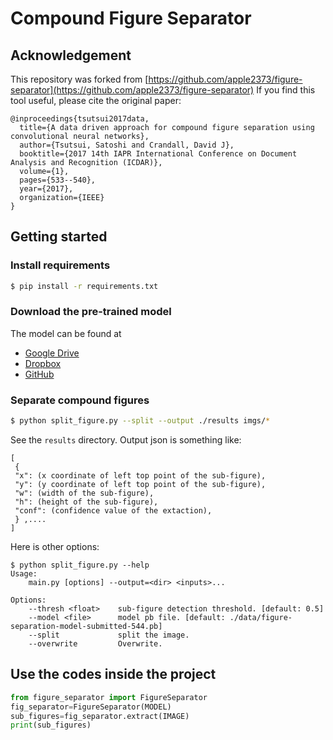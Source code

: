 # Compound Figure Separator

## Acknowledgement

This repository was forked from [https://github.com/apple2373/figure-separator](https://github.com/apple2373/figure-separator)
If you find this tool useful, please cite the original paper:

```
@inproceedings{tsutsui2017data,
  title={A data driven approach for compound figure separation using convolutional neural networks},
  author={Tsutsui, Satoshi and Crandall, David J},
  booktitle={2017 14th IAPR International Conference on Document Analysis and Recognition (ICDAR)},
  volume={1},
  pages={533--540},
  year={2017},
  organization={IEEE}
}
```

## Getting started

### Install requirements

```sh
$ pip install -r requirements.txt
```

### Download the pre-trained model

The model can be found at

- [Google Drive](https://drive.google.com/open?id=0B046sNk0DhCDems2am5YV3NLeDQ)  
- [Dropbox](https://www.dropbox.com/s/xug7uw1rrq7ljy0/figure-sepration-model-submitted-544.pb?dl=0)
- [GitHub](https://github.com/yfpeng/figure-separator/releases/download/1.0/figure-separation-model-submitted-544.pb)

### Separate compound figures
```sh
$ python split_figure.py --split --output ./results imgs/* 
```
See the `results` directory. Output json is something like:
```
[
 {
 "x": (x coordinate of left top point of the sub-figure),
 "y": (y coordinate of left top point of the sub-figure),
 "w": (width of the sub-figure),
 "h": (height of the sub-figure),
 "conf": (confidence value of the extaction),
 } ,....
] 
```

Here is other options:
```
$ python split_figure.py --help                                       
Usage:
    main.py [options] --output=<dir> <inputs>...

Options:
    --thresh <float>    sub-figure detection threshold. [default: 0.5]
    --model <file>      model pb file. [default: ./data/figure-separation-model-submitted-544.pb]
    --split             split the image.
    --overwrite         Overwrite.
```

## Use the codes inside the project

```python
from figure_separator import FigureSeparator
fig_separator=FigureSeparator(MODEL)
sub_figures=fig_separator.extract(IMAGE)
print(sub_figures)
```

